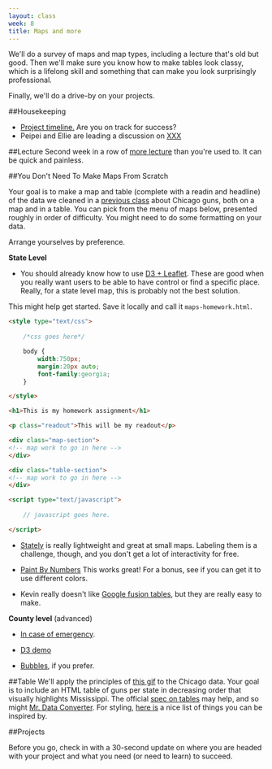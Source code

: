 ```yaml
---
layout: class
week: 8
title: Maps and more
---
```


We'll do a survey of maps and map types, including a lecture that's old but good. Then we'll make sure you know how to make tables look classy, which is a lifelong skill and something that can make you look surprisingly professional.

Finally, we'll do a drive-by on your projects.

##Housekeeping
- [Project timeline.](../../projects/) Are you on track for success?
- Peipei and Ellie are leading a discussion on [XXX]()

##Lecture
Second week in a row of [more lecture](maps-lecture.pdf) than you're used to. It can be quick and painless.

##You Don't Need To Make Maps From Scratch

Your goal is to make a map and table (complete with a readin and headline) of the data we cleaned in a [previous class](http://graphics8.nytimes.com/newsgraphics/2013/01/26/chicago-guns-map/b3d41fc896ad9a786c8a37b11a3caf561477db79/guns-history3.csv) about Chicago guns, both on a map and in a table. You can pick from the menu of maps below, presented roughly in order of difficulty. You might need to do some formatting on your data.

Arrange yourselves by preference.

**State Level**

- You should already know how to use [D3 + Leaflet](http://bl.ocks.org/ansis/9368682874d9e8adda21). These are good when you really want users to be able to have control or find a specific place. Really, for a state level map, this is probably not the best solution.

This might help get started. Save it locally and call it `maps-homework.html`.

```html
<style type="text/css">
	
	/*css goes here*/

	body {
		width:750px;
		margin:20px auto;
		font-family:georgia;
	}

</style>

<h1>This is my homework assignment</h1>

<p class="readout">This will be my readout</p>

<div class="map-section">
<!-- map work to go in here -->
</div>

<div class="table-section">
<!-- map work to go in here -->
</div>

<script type="text/javascript">
	
	// javascript goes here.

</script>
```

- [Stately](http://intridea.github.io/stately/) is really lightweight and great at small maps. Labeling them is a challenge, though, and you don't get a lot of interactivity for free.

- [Paint By Numbers](http://bl.ocks.org/mbostock/9907392) This works great! For a bonus, see if you can get it to use different colors. 

- Kevin really doesn't like [Google fusion tables](http://www.google.com/drive/apps.html#fusiontables), but they are really easy to make.

**County level** (advanced)
- [In case of emergency](http://bl.ocks.org/mbostock/9918809).

- [D3 demo](http://bl.ocks.org/mbostock/4060606)

- [Bubbles](http://bl.ocks.org/mbostock/9943478), if you prefer.


##Table
We'll apply the principles of [this gif](http://i.imgur.com/ZY8dKpA.gif) to the Chicago data. Your goal is to include an HTML table of guns per state in decreasing order that visually highlights Mississippi. The official [spec on tables](https://developer.mozilla.org/en-US/docs/Web/HTML/Element/table) may help, and so might [Mr. Data Converter](http://shancarter.github.io/mr-data-converter/). For styling, [here is](https://delicious.com/archietse/table,nyt) a nice list of things you can be inspired by.

##Projects

Before you go, check in with a 30-second update on where you are headed with your project and what you need (or need to learn) to succeed.
